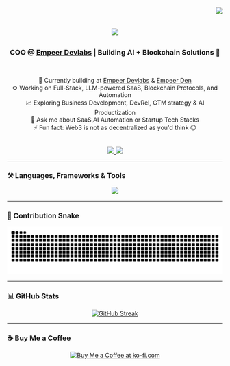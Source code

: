 <img align="right" src="https://visitor-badge.laobi.icu/badge?page_id=arhamaamir.arhamaamir" />

<h1 align="center">
    <img src="https://readme-typing-svg.herokuapp.com/?font=Righteous&size=35&center=true&vCenter=true&width=500&height=70&duration=4000&lines=Hi+There!+👋;+I'm+Arham+Aamir!;" />
</h1>

<h3 align="center">COO @ <a href="https://empeer.tech">Empeer Devlabs</a> | Building AI + Blockchain Solutions 🚀</h3>

<br/>

<div align="center">
 
🔭 Currently building at <a href="https://empeer.tech">Empeer Devlabs</a> & <a href="https://www.linkedin.com/company/empeerden/">Empeer Den</a>  
⚙️ Working on Full-Stack, LLM-powered SaaS, Blockchain Protocols, and Automation  
📈 Exploring Business Development, DevRel, GTM strategy & AI Productization  
💬 Ask me about SaaS,AI Automation or Startup Tech Stacks  
⚡ Fun fact: Web3 is not as decentralized as you'd think 😉 

</div>

<br/>

<div align="center"> 
  <a href="mailto:arhamaamir@empeer.tech">
    <img src="https://img.shields.io/badge/Gmail-333333?style=for-the-badge&logo=gmail&logoColor=red" />
  </a>
  <a href="https://www.linkedin.com/in/arhamaamir/" target="_blank">  
    <img src="https://img.shields.io/badge/LinkedIn-0077B5?style=for-the-badge&logo=linkedin&logoColor=white" target="_blank" />
  </a>
</div>

---

### ⚒️ Languages, Frameworks & Tools

<div align="center">
    <img src="https://skillicons.dev/icons?i=nextjs,react,tailwind,nodejs,nestjs,typescript,javascript,mongodb,graphql,vercel,aws,figma,git,vscode" />
</div>

---

### 🐍 Contribution Snake

<div align="center">
  <img alt="snake eating my contributions" src="https://raw.githubusercontent.com/arhamaamir/arhamaamir/output/github-contribution-grid-snake.svg" />
</div>

---

### 📊 GitHub Stats

<div align="center">
  <a href="https://git.io/streak-stats">
    <img src="https://streak-stats.demolab.com?user=arhamaamir&theme=dark&border_radius=10" alt="GitHub Streak" />
  </a>
</div>

---

### ☕ Buy Me a Coffee

<div align="center">
<a href='https://buymeacoffee.com/abdularhamh' target='_blank'>
<img height='64' src='https://storage.ko-fi.com/cdn/kofi1.png?v=3' alt='Buy Me a Coffee at ko-fi.com' />
</a>
</div>

